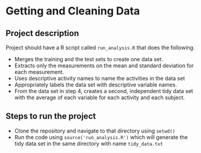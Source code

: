 # Getting and Cleaning Data

## Project description

Project should have a R script called ```run_analysis.R``` that does the following.

* Merges the training and the test sets to create one data set.
* Extracts only the measurements on the mean and standard deviation for each measurement.
* Uses descriptive activity names to name the activities in the data set
* Appropriately labels the data set with descriptive variable names.
* From the data set in step 4, creates a second, independent tidy data set with the average of each variable for each activity and each subject.

## Steps to run the project

* Clone the repository and navigate to that directory using ```setwd()```
* Run the code using ```source('run_analysis.R')``` which will generate the tidy data set in the same directory with name ```tidy_data.txt```
